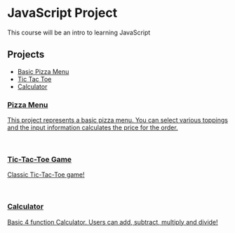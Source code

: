 <h1>JavaScript Project</h2>

<p>This course will be an intro to learning JavaScript</p>

<h2>Projects</h2>
  
  <ul>
    <li><a href="https://github.com/Kdooby/JavaScript-Projects/tree/main/Basic%20JavaScript%20Projects/Pizza_Project">Basic Pizza Menu</li>
    <li><a href="https://github.com/Kdooby/JavaScript-Projects/tree/main/Basic%20JavaScript%20Projects/Tic%20Tac%20Toe">Tic Tac Toe</li>
    <li><a href="https://github.com/Kdooby/JavaScript-Projects/tree/main/Basic%20JavaScript%20Projects/Calculator">Calculator</li>
  </ul>
  
  <h3>Pizza Menu</h3>
    <p>This project represents a basic pizza menu.  You can select various toppings and the input information calculates the price for the order.</p>
  
  <br>

  <h3>Tic-Tac-Toe Game</h3>
    <p>Classic Tic-Tac-Toe game!</p>
  
  <br>
  
  <h3>Calculator</h3>
    <p>Basic 4 function Calculator.   Users can add, subtract, multiply and divide!</p>
    
